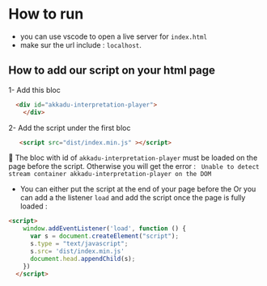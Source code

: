# How to run

* you can use vscode to open a live server for `index.html`
* make sur the url include : `localhost`.


## How to add our script on your html page
1- Add this bloc
```html
  <div id="akkadu-interpretation-player">
    </div>
```
2- Add the script under the first bloc
```html
   <script src="dist/index.min.js" ></script>
```

🚨 The bloc with id of `akkadu-interpretation-player` must be loaded on the page before the script.
Otherwise you will get the error : ` Unable to detect stream container akkadu-interpretation-player on the DOM`

* You can either put the script at the end of your page before the </body>
Or you can add a the listener `load` and add the script once the page is fully loaded : 
```html
<script>
    window.addEventListener('load', function () {
      var s = document.createElement("script");
      s.type = "text/javascript";
      s.src= 'dist/index.min.js'
      document.head.appendChild(s);
    })
  </script> 
```